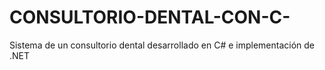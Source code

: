 # CONSULTORIO-DENTAL-CON-C-
Sistema de un consultorio dental desarrollado en C# e implementación de .NET
